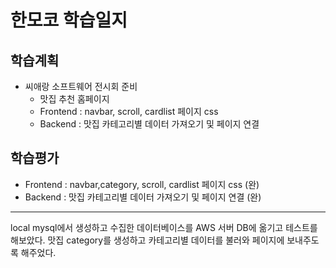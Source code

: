 # 한모코 학습일지

## 학습계획

- 씨애랑 소프트웨어 전시회 준비
  - 맛집 추천 홈페이지 
  - Frontend : navbar, scroll, cardlist 페이지 css
  - Backend : 맛집 카테고리별 데이터 가져오기 및 페이지 연결
  
## 학습평가
  - Frontend : navbar,category, scroll, cardlist 페이지 css (완)
  - Backend : 맛집 카테고리별 데이터 가져오기 및 페이지 연결 (완)
  ---
  local mysql에서 생성하고 수집한 데이터베이스를 AWS 서버 DB에 옮기고 테스트를 해보았다.
  맛집 category를 생성하고 카테고리별 데이터를 불러와 페이지에 보내주도록 해주었다.
